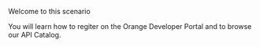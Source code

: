 Welcome to this scenario

You will learn how to regiter on the Orange Developer Portal and to browse our API Catalog.


